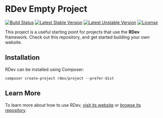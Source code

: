 # RDev Empty Project
[![Build Status](https://travis-ci.org/ramblingsofadev/Project.svg?branch=master)](https://travis-ci.org/ramblingsofadev/Project)
[![Latest Stable Version](https://poser.pugx.org/rdev/project/v/stable.svg)](https://packagist.org/packages/rdev/project)
[![Latest Unstable Version](https://poser.pugx.org/rdev/project/v/unstable.svg)](https://packagist.org/packages/rdev/project)
[![License](https://poser.pugx.org/rdev/project/license.svg)](https://packagist.org/packages/rdev/project)

This project is a useful starting point for projects that use the **RDev** framework.  Check out this repository, and get started building your own website.

## Installation
RDev can be installed using Composer:

```
composer create-project rdev/project --prefer-dist
```

## Learn More
To learn more about how to use RDev, [visit its website](http://www.rdevphp.com) or [browse its repository](https://github.com/ramblingsofadev/RDev).